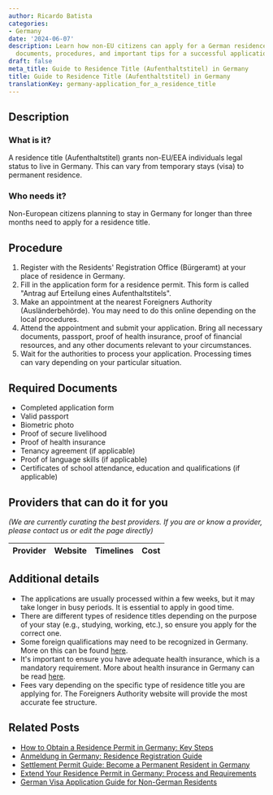 ```yaml
---
author: Ricardo Batista
categories:
- Germany
date: '2024-06-07'
description: Learn how non-EU citizens can apply for a German residence title, required
  documents, procedures, and important tips for a successful application.
draft: false
meta_title: Guide to Residence Title (Aufenthaltstitel) in Germany
title: Guide to Residence Title (Aufenthaltstitel) in Germany
translationKey: germany-application_for_a_residence_title
---
```


## Description
### What is it?
A residence title (Aufenthaltstitel) grants non-EU/EEA individuals legal status to live in Germany. This can vary from temporary stays (visa) to permanent residence.

### Who needs it?
Non-European citizens planning to stay in Germany for longer than three months need to apply for a residence title.

## Procedure
1. Register with the Residents' Registration Office (Bürgeramt) at your place of residence in Germany.
2. Fill in the application form for a residence permit. This form is called "Antrag auf Erteilung eines Aufenthaltstitels".
3. Make an appointment at the nearest Foreigners Authority (Ausländerbehörde). You may need to do this online depending on the local procedures.
4. Attend the appointment and submit your application. Bring all necessary documents, passport, proof of health insurance, proof of financial resources, and any other documents relevant to your circumstances.
5. Wait for the authorities to process your application. Processing times can vary depending on your particular situation.

## Required Documents
- Completed application form 
- Valid passport 
- Biometric photo
- Proof of secure livelihood
- Proof of health insurance 
- Tenancy agreement (if applicable) 
- Proof of language skills (if applicable) 
- Certificates of school attendance, education and qualifications (if applicable)

## Providers that can do it for you

_(We are currently curating the best providers. If you are or know a provider, please contact us or edit the page directly)_

| Provider        |     Website     |     Timelines    |       Cost      |
| --------------- | --------------- |  :-------------: | :-------------: |

## Additional details
- The applications are usually processed within a few weeks, but it may take longer in busy periods. It is essential to apply in good time.
- There are different types of residence titles depending on the purpose of your stay (e.g., studying, working, etc.), so ensure you apply for the correct one.
- Some foreign qualifications may need to be recognized in Germany. More on this can be found [here](https://www.anerkennung-in-deutschland.de/html/en/index.php). 
- It's important to ensure you have adequate health insurance, which is a mandatory requirement. More about health insurance in Germany can be read [here](https://www.krankenkassen.de/). 
- Fees vary depending on the specific type of residence title you are applying for. The Foreigners Authority website will provide the most accurate fee structure.


## Related Posts

- [How to Obtain a Residence Permit in Germany: Key Steps](https://tramitit.com/guides/germany/applying_for_a_residence_permit/)
- [Anmeldung in Germany: Residence Registration Guide](https://tramitit.com/guides/germany/registration_of_residence/)
- [Settlement Permit Guide: Become a Permanent Resident in Germany](https://tramitit.com/guides/germany/application_for_a_settlement_permit/)
- [Extend Your Residence Permit in Germany: Process and Requirements](https://tramitit.com/guides/germany/extension_of_residence_permit/)
- [German Visa Application Guide for Non-German Residents](https://tramitit.com/guides/germany/visa_application/)